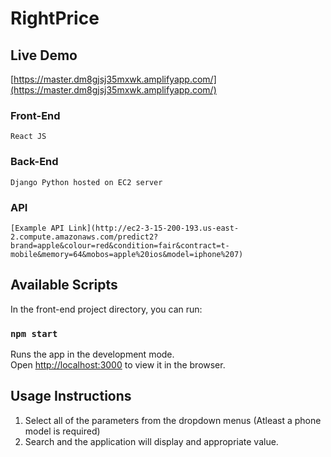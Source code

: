 # RightPrice

## Live Demo
[https://master.dm8gjsj35mxwk.amplifyapp.com/](https://master.dm8gjsj35mxwk.amplifyapp.com/) 

### Front-End
    React JS
### Back-End
    Django Python hosted on EC2 server
### API
    [Example API Link](http://ec2-3-15-200-193.us-east-2.compute.amazonaws.com/predict2?brand=apple&colour=red&condition=fair&contract=t-mobile&memory=64&mobos=apple%20ios&model=iphone%207)

## Available Scripts

In the front-end project directory, you can run:

### `npm start`

Runs the app in the development mode.<br />
Open [http://localhost:3000](http://localhost:3000) to view it in the browser.

## Usage Instructions
1. Select all of the parameters from the dropdown menus (Atleast a phone model is required)
2. Search and the application will display and appropriate value.
